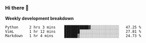 ### Hi there 👋


**Weekly development breakdown**

<!--START_SECTION:waka-->
```text
Python     2 hrs 3 mins    ███████████▓░░░░░░░░░░░░░   47.25 % 
VimL       1 hr 12 mins    ███████░░░░░░░░░░░░░░░░░░   27.81 % 
Markdown   1 hr 4 mins     ██████▒░░░░░░░░░░░░░░░░░░   24.73 % 
```
<!--END_SECTION:waka-->
